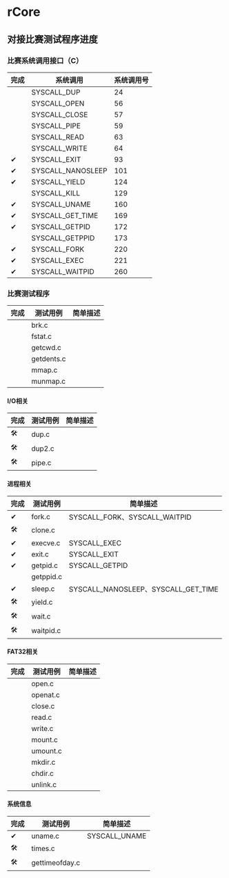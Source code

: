 # rCore
## 对接比赛测试程序进度
### 比赛系统调用接口（C）
| 完成 | 系统调用          | 系统调用号 |
| ---- | ----------------- | ---------- |
|      | SYSCALL_DUP       | 24         |
|      | SYSCALL_OPEN      | 56         |
|      | SYSCALL_CLOSE     | 57         |
|      | SYSCALL_PIPE      | 59         |
|      | SYSCALL_READ      | 63         |
|      | SYSCALL_WRITE     | 64         |
| ✔    | SYSCALL_EXIT      | 93         |
| ✔    | SYSCALL_NANOSLEEP | 101        |
| ✔    | SYSCALL_YIELD     | 124        |
|      | SYSCALL_KILL      | 129        |
| ✔    | SYSCALL_UNAME     | 160        |
| ✔    | SYSCALL_GET_TIME  | 169        |
| ✔    | SYSCALL_GETPID    | 172        |
|      | SYSCALL_GETPPID   | 173        |
| ✔    | SYSCALL_FORK      | 220        |
| ✔    | SYSCALL_EXEC      | 221        |
| ✔    | SYSCALL_WAITPID   | 260        |

### 比赛测试程序
| 完成 | 测试用例   | 简单描述 |
| ---- | ---------- | -------- |
|      | brk.c      |
|      | fstat.c    |
|      | getcwd.c   |
|      | getdents.c |
|      | mmap.c     |
|      | munmap.c   |

#### I/O相关
| 完成 | 测试用例 | 简单描述 |
| ---- | -------- | -------- |
| 🛠    | dup.c    |
| 🛠    | dup2.c   |
| 🛠    | pipe.c   |

#### 进程相关
| 完成 | 测试用例  | 简单描述                            |
| ---- | --------- | ----------------------------------- |
| ✔    | fork.c    | SYSCALL_FORK、SYSCALL_WAITPID       |
| 🛠    | clone.c   |
| ✔    | execve.c  | SYSCALL_EXEC                        |
| ✔    | exit.c    | SYSCALL_EXIT                        |
| ✔    | getpid.c  | SYSCALL_GETPID                      |
|      | getppid.c |
| ✔    | sleep.c   | SYSCALL_NANOSLEEP、SYSCALL_GET_TIME |
| 🛠    | yield.c   |
| 🛠    | wait.c    |
| 🛠    | waitpid.c |

#### FAT32相关
| 完成 | 测试用例 | 简单描述 |
| ---- | -------- | -------- |
|      | open.c   |
|      | openat.c |
|      | close.c  |
|      | read.c   |
|      | write.c  |
|      | mount.c  |
|      | umount.c |
|      | mkdir.c  |
|      | chdir.c  |
|      | unlink.c |

#### 系统信息
| 完成 | 测试用例       | 简单描述      |
| ---- | -------------- | ------------- |
| ✔    | uname.c        | SYSCALL_UNAME |
| 🛠    | times.c        |
| 🛠    | gettimeofday.c |